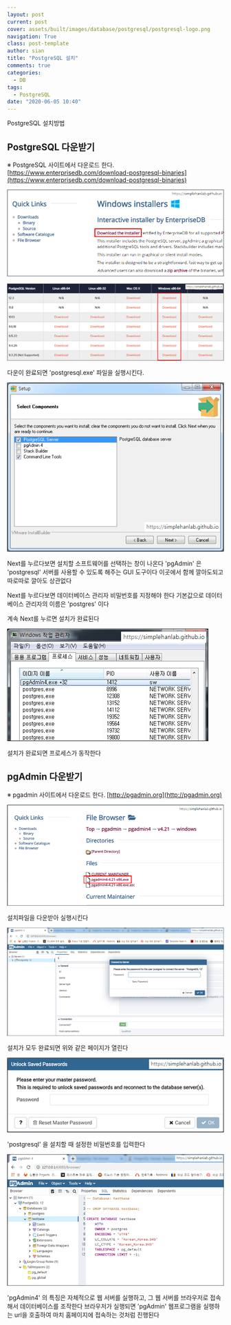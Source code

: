```yaml
---
layout: post
current: post
cover: assets/built/images/database/postgresql/postgresql-logo.png
navigation: True
class: post-template
author: sian
title: "PostgreSQL 설치"
comments: true
categories:
  - DB
tags:
  - PostgreSQL
date: "2020-06-05 10:40"
---
```


PostgreSQL 설치방법


## PostgreSQL 다운받기


※ PostgreSQL 사이트에서 다운로드 한다.
[https://www.enterprisedb.com/download-postgresql-binaries](https://www.enterprisedb.com/download-postgresql-binaries)


![img](\assets\built\images\database\postgresql/postgresql_img03.png)

![img](\assets\built\images\database\postgresql/postgresql_img04.png)

다운이 완료되면 'postgresql.exe' 파일을 실행시킨다.


![img](\assets\built\images\database\postgresql/postgresql_img05.png)

Next를 누르다보면 설치할 소프트웨어를 선택하는 창이 나온다
'pgAdmin' 은 'postgresql' 서버를 사용할 수 있도록 해주는 GUI 도구이다
이곳에서 함께 깔아도되고 따로따로 깔아도 상관없다


Next를 누르다보면 데이터베이스 관리자 비밀번호를 지정해야 한다
기본값으로 데이터베이스 관리자의 이름은 'postgres' 이다


계속 Next를 누르면 설치가 완료된다


![img](\assets\built\images\database\postgresql/postgresql_img06.png)

설치가 완료되면 프로세스가 동작한다




## pgAdmin 다운받기



※ pgadmin 사이트에서 다운로드 한다.
[http://pgadmin.org](http://pgadmin.org)


![img](\assets\built\images\database\postgresql/postgresql_img08.png)

설치파일을 다운받아 실행시킨다


![img](\assets\built\images\database\postgresql/postgresql_img09.png)

설치가 모두 완료되면 위와 같은 페이지가 열린다


![img](\assets\built\images\database\postgresql/postgresql_img10.png)

'postgresql' 을 설치할 때 설정한 비밀번호를 입력한다


![img](\assets\built\images\database\postgresql/postgresql_img11.png)

'pgAdmin4' 의 특징은 자체적으로 웹 서버를 실행하고, 그 웹 서버를 브라우저로 접속해서 데이터베이스를 조작한다
브라우저가 실행되면 'pgAdmin' 웹프로그램을 실행하는 url을 호출하여 마치 홈페이지에 접속하는 것처럼 진행된다
